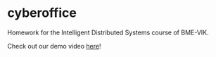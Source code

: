 # cyberoffice
Homework for the Intelligent Distributed Systems course of BME-VIK.

Check out our demo video [here](https://www.youtube.com/watch?v=D-lde17XJIg)!
